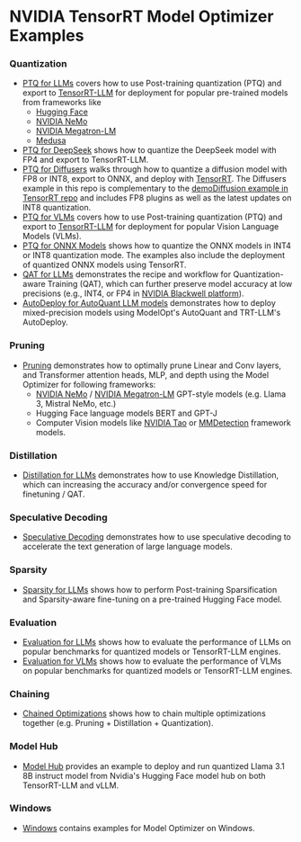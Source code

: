 # NVIDIA TensorRT Model Optimizer Examples

### Quantization

- [PTQ for LLMs](./llm_ptq/README.md) covers how to use Post-training quantization (PTQ) and export to [TensorRT-LLM](https://github.com/NVIDIA/TensorRT-LLM) for deployment for popular pre-trained models from frameworks like
  - [Hugging Face](https://huggingface.co/docs/hub/en/models-the-hub)
  - [NVIDIA NeMo](https://github.com/NVIDIA/NeMo)
  - [NVIDIA Megatron-LM](https://github.com/NVIDIA/Megatron-LM)
  - [Medusa](https://github.com/FasterDecoding/Medusa)
- [PTQ for DeepSeek](./deepseek/README.md) shows how to quantize the DeepSeek model with FP4 and export to TensorRT-LLM.
- [PTQ for Diffusers](./diffusers/quantization/README.md) walks through how to quantize a diffusion model with FP8 or INT8, export to ONNX, and deploy with [TensorRT](https://github.com/NVIDIA/TensorRT/tree/release/10.0/demo/Diffusion). The Diffusers example in this repo is complementary to the [demoDiffusion example in TensorRT repo](https://github.com/NVIDIA/TensorRT/tree/release/10.0/demo/Diffusion#introduction) and includes FP8 plugins as well as the latest updates on INT8 quantization.
- [PTQ for VLMs](./vlm_ptq/README.md) covers how to use Post-training quantization (PTQ) and export to [TensorRT-LLM](https://github.com/NVIDIA/TensorRT-LLM) for deployment for popular Vision Language Models (VLMs).
- [PTQ for ONNX Models](./onnx_ptq/README.md) shows how to quantize the ONNX models in INT4 or INT8 quantization mode. The examples also include the deployment of quantized ONNX models using TensorRT.
- [QAT for LLMs](./llm_qat/README.md) demonstrates the recipe and workflow for Quantization-aware Training (QAT), which can further preserve model accuracy at low precisions (e.g., INT4, or FP4 in [NVIDIA Blackwell platform](https://www.nvidia.com/en-us/data-center/technologies/blackwell-architecture/)).
- [AutoDeploy for AutoQuant LLM models](./llm_autodeploy/README.md) demonstrates how to deploy mixed-precision models using ModelOpt's AutoQuant and TRT-LLM's AutoDeploy.

### Pruning

- [Pruning](./pruning/README.md) demonstrates how to optimally prune Linear and Conv layers, and Transformer attention heads, MLP, and depth using the Model Optimizer for following frameworks:
  - [NVIDIA NeMo](https://github.com/NVIDIA/NeMo) / [NVIDIA Megatron-LM](https://github.com/NVIDIA/Megatron-LM) GPT-style models (e.g. Llama 3, Mistral NeMo, etc.)
  - Hugging Face language models BERT and GPT-J
  - Computer Vision models like [NVIDIA Tao](https://developer.nvidia.com/tao-toolkit) or [MMDetection](https://github.com/open-mmlab/mmdetection) framework models.

### Distillation

- [Distillation for LLMs](./llm_distill/README.md) demonstrates how to use Knowledge Distillation, which can increasing the accuracy and/or convergence speed for finetuning / QAT.

### Speculative Decoding

- [Speculative Decoding](./speculative_decoding/README.md) demonstrates how to use speculative decoding to accelerate the text generation of large language models.

### Sparsity

- [Sparsity for LLMs](./llm_sparsity/README.md) shows how to perform Post-training Sparsification and Sparsity-aware fine-tuning on a pre-trained Hugging Face model.

### Evaluation

- [Evaluation for LLMs](./llm_eval/README.md) shows how to evaluate the performance of LLMs on popular benchmarks for quantized models or TensorRT-LLM engines.
- [Evaluation for VLMs](./vlm_eval/README.md) shows how to evaluate the performance of VLMs on popular benchmarks for quantized models or TensorRT-LLM engines.

### Chaining

- [Chained Optimizations](./chained_optimizations/README.md) shows how to chain multiple optimizations together (e.g. Pruning + Distillation + Quantization).

### Model Hub

- [Model Hub](./model_hub/) provides an example to deploy and run quantized Llama 3.1 8B instruct model from Nvidia's Hugging Face model hub on both TensorRT-LLM and vLLM.

### Windows

- [Windows](./windows/README.md) contains examples for Model Optimizer on Windows.
